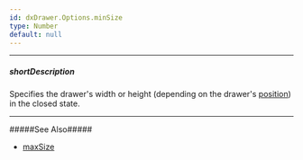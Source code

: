 ```yaml
---
id: dxDrawer.Options.minSize
type: Number
default: null
---
```

---
##### shortDescription
Specifies the drawer's width or height (depending on the drawer's [position](/api-reference/10%20UI%20Widgets/dxDrawer/1%20Configuration/position.md '/Documentation/ApiReference/UI_Components/dxDrawer/Configuration/#position')) in the closed state.

---
#####See Also#####
- [maxSize](/api-reference/10%20UI%20Widgets/dxDrawer/1%20Configuration/maxSize.md '/Documentation/ApiReference/UI_Components/dxDrawer/Configuration/#maxSize')